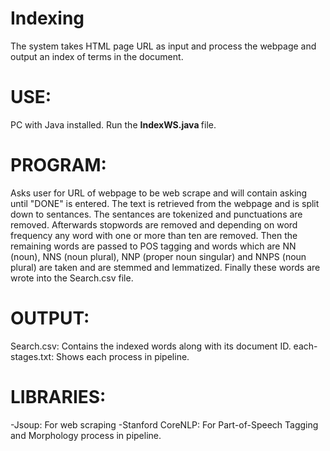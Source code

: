 # Indexing
The system takes HTML page URL as input and process the webpage and 
output an index of terms in the document.

# USE:
PC with Java installed.
Run the <b> IndexWS.java </b> file.

# PROGRAM: 
Asks user for URL of webpage to be web scrape and will contain asking until
"DONE" is entered. The text is retrieved from the webpage and is split down
to sentances. The sentances are tokenized and punctuations are removed. 
Afterwards stopwords are removed and depending on word frequency any word with
one or more than ten are removed. Then the remaining words are passed to POS
tagging and words which are NN (noun), NNS (noun plural), NNP (proper noun
singular) and NNPS (noun plural) are taken and are stemmed and lemmatized.
Finally these words are wrote into the Search.csv file.

# OUTPUT:
Search.csv: Contains the indexed words along with its document ID.
each-stages.txt: Shows each process in pipeline.

# LIBRARIES:
-Jsoup: For web scraping
-Stanford CoreNLP: For Part-of-Speech Tagging and Morphology process in pipeline.
